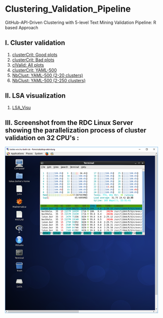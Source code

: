 # Clustering_Validation_Pipeline
GitHub-API-Driven Clustering with 5-level Text Mining Validation Pipeline: R based Approach


## I. Cluster validation
1. [clusterCrit: Good plots](plots_good.md)
2. [clusterCrit: Bad plots](plots_bad.md)
3. [clValid: All plots](plots_clValid.md)
4. [clusterCrit: YAML-500](plots_YAML_500.md)
5. [NbClust: YAML-500 (2-20 clusters)](plots_nb_YAML_500_(2-20).md)
6. [NbClust: YAML-500 (2-250 clusters)](plots_nb_YAML_500_(2-250).md)

## II. LSA visualization
1. [LSA_Visu](plots_LSA_Visu.md)


## III. Screenshot from the RDC Linux Server showing the parallelization process of cluster validation on 32 CPU's :
<img src="balder.png" width="900">

